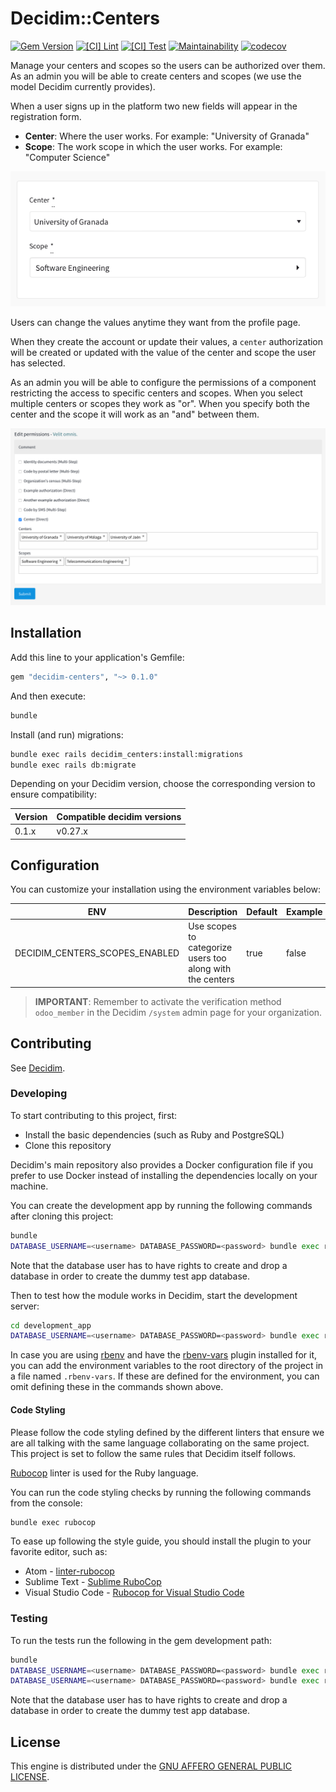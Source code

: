# Decidim::Centers

[![Gem Version](https://img.shields.io/gem/v/decidim-centers.svg)](https://badge.fury.io/rb/decidim-centers)
[![[CI] Lint](https://github.com/Platoniq/decidim-module-centers/actions/workflows/lint.yml/badge.svg)](https://github.com/Platoniq/decidim-module-centers/actions/workflows/lint.yml)
[![[CI] Test](https://github.com/Platoniq/decidim-module-centers/actions/workflows/test.yml/badge.svg)](https://github.com/Platoniq/decidim-module-centers/actions/workflows/test.yml)
[![Maintainability](https://api.codeclimate.com/v1/badges/6b1b656b229f9731a64b/maintainability)](https://codeclimate.com/github/Platoniq/decidim-module-centers/maintainability)
[![codecov](https://codecov.io/gh/Platoniq/decidim-module-centers/branch/main/graph/badge.svg)](https://codecov.io/gh/Platoniq/decidim-module-centers)

Manage your centers and scopes so the users can be authorized over them. As an admin you will be able
to create centers and scopes (we use the model Decidim currently provides).

When a user signs up in the platform two new fields will appear in the registration form.

- **Center**: Where the user works. For example: "University of Granada"
- **Scope**: The work scope in which the user works. For example: "Computer Science"

![Registration form](examples/registration.png)

Users can change the values anytime they want from the profile page.

When they create the account or update their values, a `center` authorization will be created or updated
with the value of the center and scope the user has selected.

As an admin you will be able to configure the permissions of a component restricting the access to
specific centers and scopes. When you select multiple centers or scopes they work as "or". When you specify
both the center and the scope it will work as an "and" between them.

![Permissions in the admin page](examples/permissions.png)

## Installation

Add this line to your application's Gemfile:

```ruby
gem "decidim-centers", "~> 0.1.0"
```

And then execute:

```bash
bundle
```

Install (and run) migrations:

```bash
bundle exec rails decidim_centers:install:migrations
bundle exec rails db:migrate
```

Depending on your Decidim version, choose the corresponding version to ensure compatibility:

| Version | Compatible decidim versions |
|---------|-----------------------------|
| 0.1.x   | v0.27.x                     |

## Configuration

You can customize your installation using the environment variables below:

| ENV                                  | Description                                               | Default | Example      |
|--------------------------------------|-----------------------------------------------------------|---------|--------------|
| DECIDIM_CENTERS_SCOPES_ENABLED       | Use scopes to categorize users too along with the centers | true    | false        |

> **IMPORTANT**: Remember to activate the verification method `odoo_member` in the
> Decidim `/system` admin page for your organization.

## Contributing

See [Decidim](https://github.com/decidim/decidim).

### Developing

To start contributing to this project, first:

- Install the basic dependencies (such as Ruby and PostgreSQL)
- Clone this repository

Decidim's main repository also provides a Docker configuration file if you
prefer to use Docker instead of installing the dependencies locally on your
machine.

You can create the development app by running the following commands after
cloning this project:

```bash
bundle
DATABASE_USERNAME=<username> DATABASE_PASSWORD=<password> bundle exec rake development_app
```

Note that the database user has to have rights to create and drop a database in
order to create the dummy test app database.

Then to test how the module works in Decidim, start the development server:

```bash
cd development_app
DATABASE_USERNAME=<username> DATABASE_PASSWORD=<password> bundle exec rails s
```

In case you are using [rbenv](https://github.com/rbenv/rbenv) and have the
[rbenv-vars](https://github.com/rbenv/rbenv-vars) plugin installed for it, you
can add the environment variables to the root directory of the project in a file
named `.rbenv-vars`. If these are defined for the environment, you can omit
defining these in the commands shown above.

#### Code Styling

Please follow the code styling defined by the different linters that ensure we
are all talking with the same language collaborating on the same project. This
project is set to follow the same rules that Decidim itself follows.

[Rubocop](https://rubocop.readthedocs.io/) linter is used for the Ruby language.

You can run the code styling checks by running the following commands from the
console:

```bash
bundle exec rubocop
```

To ease up following the style guide, you should install the plugin to your
favorite editor, such as:

- Atom - [linter-rubocop](https://atom.io/packages/linter-rubocop)
- Sublime Text - [Sublime RuboCop](https://github.com/pderichs/sublime_rubocop)
- Visual Studio Code - [Rubocop for Visual Studio Code](https://github.com/misogi/vscode-ruby-rubocop)

### Testing

To run the tests run the following in the gem development path:

```bash
bundle
DATABASE_USERNAME=<username> DATABASE_PASSWORD=<password> bundle exec rake test_app
DATABASE_USERNAME=<username> DATABASE_PASSWORD=<password> bundle exec rspec
```

Note that the database user has to have rights to create and drop a database in
order to create the dummy test app database.

## License

This engine is distributed under the [GNU AFFERO GENERAL PUBLIC LICENSE](LICENSE-AGPLv3.txt).
